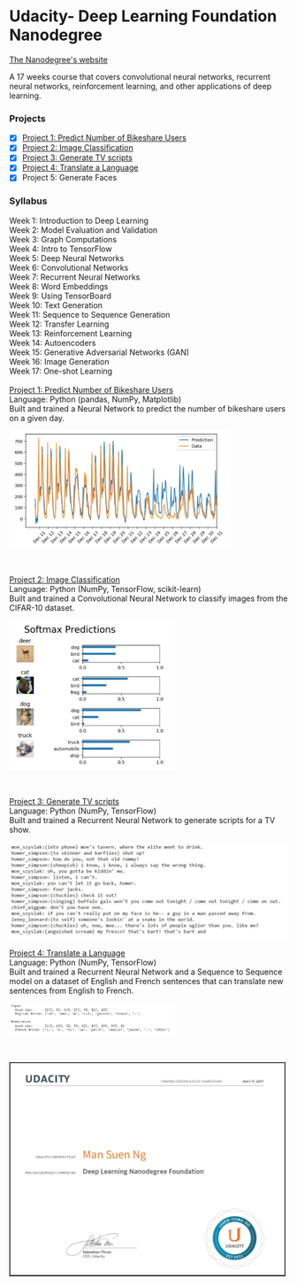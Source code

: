 # Udacity- Deep Learning Foundation Nanodegree
<p> <a href="https://www.udacity.com/course/deep-learning-nanodegree-foundation--nd101">
The Nanodegree's website</a> </p>
A 17 weeks course that covers convolutional neural networks, recurrent neural networks, reinforcement learning, and other applications of deep learning.

### Projects
- [x] [Project 1: Predict Number of Bikeshare Users](https://github.com/Sally-Ng/DLND-Predict_Number_of_Bikeshare_Users)
- [x] [Project 2: Image Classification](https://github.com/Sally-Ng/DLND-Image_Classification)
- [x] [Project 3: Generate TV scripts](https://github.com/Sally-Ng/DLND-Generate_TV_scripts)
- [x] [Project 4: Translate a Language](https://github.com/Sally-Ng/DLND-Translate_a_Language)
- [x] Project 5: Generate Faces

### Syllabus
Week 1: Introduction to Deep Learning <br />
Week 2: Model Evaluation and Validation <br />
Week 3: Graph Computations <br />
Week 4: Intro to TensorFlow <br />
Week 5: Deep Neural Networks <br />
Week 6: Convolutional Networks <br />
Week 7: Recurrent Neural Networks <br />
Week 8: Word Embeddings <br />
Week 9: Using TensorBoard <br />
Week 10: Text Generation <br />
Week 11: Sequence to Sequence Generation <br />
Week 12: Transfer Learning <br />
Week 13: Reinforcement Learning <br />
Week 14: Autoencoders <br />
Week 15: Generative Adversarial Networks (GAN) <br />
Week 16: Image Generation <br />
Week 17: One-shot Learning 
<br />
<br />
[Project 1: Predict Number of Bikeshare Users](https://github.com/Sally-Ng/DLND-Predict_Number_of_Bikeshare_Users)<br />
Language: Python (pandas, NumPy, Matplotlib) <br /> 
Built and trained a Neural Network to predict the number of bikeshare users on a given day.
</br>
<p align="left">
  <img src="prediction.JPG" width="400"/>
</p>
</br>

[Project 2: Image Classification](https://github.com/Sally-Ng/DLND-Image_Classification) <br />
Language: Python (NumPy, TensorFlow, scikit-learn) </br>
Built and trained a Convolutional Neural Network to classify images from the CIFAR-10 dataset.
</br>
<p align="left">
  <img src="softmax.JPG" width="300"/>
</p>
</br>

[Project 3: Generate TV scripts](https://github.com/Sally-Ng/DLND-Generate_TV_scripts) <br />
Language: Python (NumPy, TensorFlow) </br>
Built and trained a Recurrent Neural Network to generate scripts for a TV show.
</br>
<p align="left">
  <img src="scripts.JPG" width="600"/>
</p>

[Project 4: Translate a Language](https://github.com/Sally-Ng/DLND-Translate_a_Language) <br />
Language: Python (NumPy, TensorFlow) </br>
Built and trained a Recurrent Neural Network and a Sequence to Sequence model
on a dataset of English and French sentences that can translate new sentences from English to French.
</br>
<p align="left">
  <img src="translation.JPG" width="300"/>
</p>

</br>
<p align="left">
  <img src="certificate.JPG" width="500"/>
</p>

